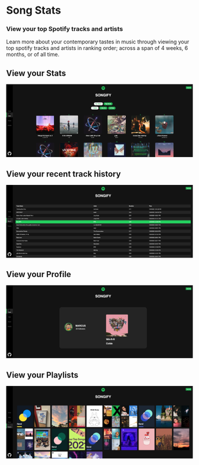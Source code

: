 # Song Stats
### View your top Spotify tracks and artists

Learn more about your contemporary tastes in music through viewing your top spotify tracks and artists in ranking order; across a span of 4 weeks, 6 months, or of all time.

## View your Stats
![plot](./src/media/snapshots/Stats.png)

## View your recent track history
![plot](./src/media/snapshots/Recents.png)

## View your Profile
![plot](./src/media/snapshots/Profile.png)

## View your Playlists
![plot](./src/media/snapshots/Playlist.png)
